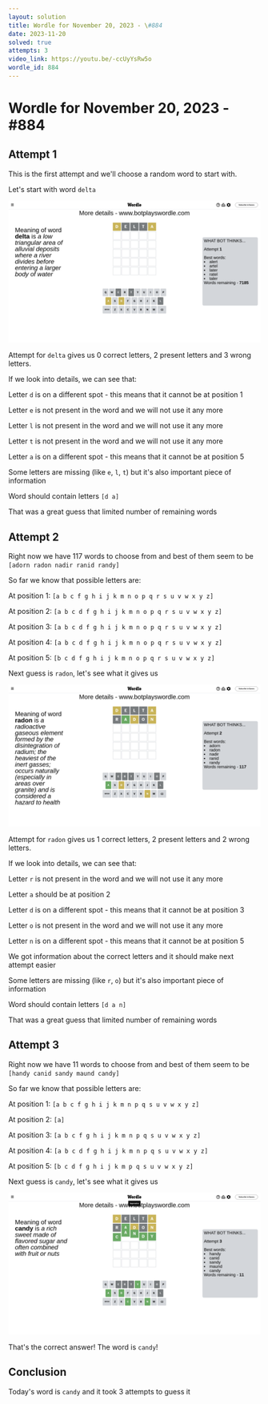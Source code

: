 ```yaml
---
layout: solution
title: Wordle for November 20, 2023 - \#884
date: 2023-11-20
solved: true
attempts: 3
video_link: https://youtu.be/-ccUyYsRw5o
wordle_id: 884
---
```


# Wordle for November 20, 2023 - \#884

## Attempt 1

This is the first attempt and we'll choose a random word to start with.

Let's start with word `delta`

![Attempt 1](2023-11-20/attempt-1.png)

Attempt for `delta` gives us 0 correct letters, 2 present letters and 3 wrong letters.

If we look into details, we can see that:

Letter `d` is on a different spot - this means that it cannot be at position 1

Letter `e` is not present in the word and we will not use it any more

Letter `l` is not present in the word and we will not use it any more

Letter `t` is not present in the word and we will not use it any more

Letter `a` is on a different spot - this means that it cannot be at position 5

Some letters are missing (like `e`, `l`, `t`) but it's also important piece of information

Word should contain letters `[d a]`

That was a great guess that limited number of remaining words



## Attempt 2

Right now we have 117 words to choose from and best of them seem to be `[adorn radon nadir ranid randy]`

So far we know that possible letters are:

At position 1: `[a b c f g h i j k m n o p q r s u v w x y z]`

At position 2: `[a b c d f g h i j k m n o p q r s u v w x y z]`

At position 3: `[a b c d f g h i j k m n o p q r s u v w x y z]`

At position 4: `[a b c d f g h i j k m n o p q r s u v w x y z]`

At position 5: `[b c d f g h i j k m n o p q r s u v w x y z]`

Next guess is `radon`, let's see what it gives us

![Attempt 2](2023-11-20/attempt-2.png)

Attempt for `radon` gives us 1 correct letters, 2 present letters and 2 wrong letters.

If we look into details, we can see that:

Letter `r` is not present in the word and we will not use it any more

Letter `a` should be at position 2

Letter `d` is on a different spot - this means that it cannot be at position 3

Letter `o` is not present in the word and we will not use it any more

Letter `n` is on a different spot - this means that it cannot be at position 5

We got information about the correct letters and it should make next attempt easier

Some letters are missing (like `r`, `o`) but it's also important piece of information

Word should contain letters `[d a n]`

That was a great guess that limited number of remaining words



## Attempt 3

Right now we have 11 words to choose from and best of them seem to be `[handy canid sandy maund candy]`

So far we know that possible letters are:

At position 1: `[a b c f g h i j k m n p q s u v w x y z]`

At position 2: `[a]`

At position 3: `[a b c f g h i j k m n p q s u v w x y z]`

At position 4: `[a b c d f g h i j k m n p q s u v w x y z]`

At position 5: `[b c d f g h i j k m p q s u v w x y z]`

Next guess is `candy`, let's see what it gives us

![Attempt 3](2023-11-20/attempt-3.png)

That's the correct answer! The word is `candy`!

## Conclusion

Today's word is `candy` and it took 3 attempts to guess it

